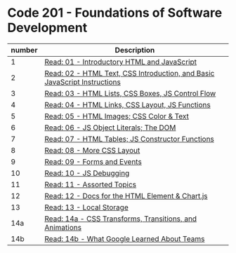 
# Code 201 - Foundations of Software Development

| number | Description                                                                           |
| ------ | ------------------------------------------------------------------------------------- |
| 1      | [Read: 01 - Introductory HTML and JavaScript](class-01)                               |
| 2      | [Read: 02 - HTML Text, CSS Introduction, and Basic JavaScript Instructions](class-02) |
| 3      | [Read: 03 - HTML Lists, CSS Boxes, JS Control Flow](class-03)                         |
| 4      | [Read: 04 - HTML Links, CSS Layout, JS Functions](class-04)                           |
| 5      | [Read: 05 - HTML Images; CSS Color & Text](class-05)                                  |
| 6      | [Read: 06 - JS Object Literals; The DOM](class-06)                                    |
| 7      | [Read: 07 - HTML Tables; JS Constructor Functions](class-07)                          |
| 8      | [Read: 08 - More CSS Layout](class-08)                                                |
| 9      | [Read: 09 - Forms and Events](class-09)                                               |
| 10     | [Read: 10 - JS Debugging](class-10)                                                   |
| 11     | [Read: 11 - Assorted Topics](class-1)                                                 |
| 12     | [Read: 12 - Docs for the HTML Element & Chart.js](class-12)                           |
| 13     | [Read: 13 - Local Storage](class-13)                                                  |
| 14a    | [Read: 14a - CSS Transforms, Transitions, and Animations](class-14a)                  |
| 14b    | [Read: 14b - What Google Learned About Teams](class-14b)                              |
